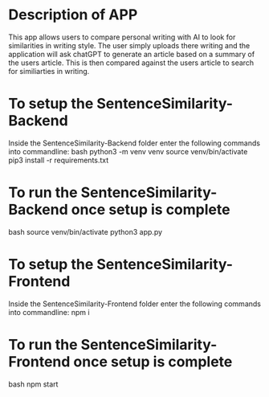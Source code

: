 # Description of APP

This app allows users to compare personal writing with AI to look for similarities in writing style. The user simply uploads there writing and the application will ask 
chatGPT to generate an article based on a summary of the users article. This is then compared against the users article to search for similiarties in writing.

# To setup the SentenceSimilarity-Backend

Inside the SentenceSimilarity-Backend folder enter the following commands into commandline:
bash
python3 -m venv venv
source venv/bin/activate
pip3 install -r requirements.txt

# To run the SentenceSimilarity-Backend once setup is complete

bash
source venv/bin/activate
python3 app.py

# To setup the SentenceSimilarity-Frontend

Inside the SentenceSimilarity-Frontend folder enter the following commands into commandline:
npm i

# To run the SentenceSimilarity-Frontend once setup is complete

bash
npm start
